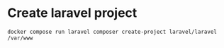 # Create laravel project

`docker compose run laravel composer create-project laravel/laravel /var/www`
